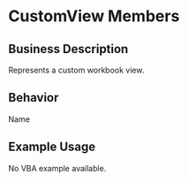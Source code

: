 # CustomView Members

## Business Description
Represents a custom workbook view.

## Behavior
Name

## Example Usage
No VBA example available.